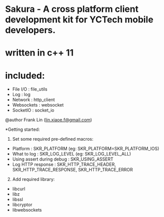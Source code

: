 # Sakura - A cross platform client development kit for YCTech mobile developers.
#  written in c++ 11
# included:

- File I/O   : file_utils
- Log        : log
- Network    : http_client
- Websockets : websocket
- SocketIO   : socket_io

@author Frank Lin (lin.xiaoe.f@gmail.com)

*Getting started:

1. Set some required pre-defined macros:

- Platform                  : SKR_PLATFORM (eg: SKR_PLATFORM=SKR_PLATFORM_IOS)
- What to log               : SKR_LOG_LEVEL (eg: SKR_LOG_LEVEL_ALL)
- Using assert during debug : SKR_USING_ASSERT
- Log HTTP response         : SKR_HTTP_TRACE_HEADER, SKR_HTTP_TRACE_RESPONSE, SKR_HTTP_TRACE_ERROR

2. Add required library:

- libcurl
- libz
- libssl
- libcryptor
- libwebsockets


